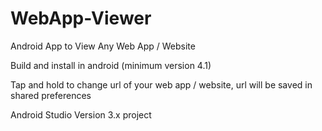 # WebApp-Viewer
Android App to View Any Web App / Website

Build and install in android (minimum version 4.1)

Tap and hold to change url of your web app / website, url will be saved in shared preferences


Android Studio Version 3.x project
